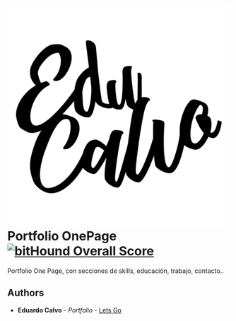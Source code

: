 <a href="http://educalvolopez.com/">
    <img src="images/logonegro.svg" alt="Edu Logo"
         title="Edu Logo" align="right" />
</a>

# Portfolio OnePage [![bitHound Overall Score](https://www.bithound.io/github/edumusiclife/Portfolio-Personal/badges/score.svg)](https://www.bithound.io/github/edumusiclife/Portfolio-Personal)

Portfolio One Page, con secciones de skills, educación, trabajo, contacto..

## Authors

* **Eduardo Calvo** - *Portfolio* - [Lets Go](https://www.educalvolopez.com)





